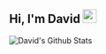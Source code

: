 ## Hi, I'm David <img src="https://raw.githubusercontent.com/daoxve/daoxve/main/gifs/wave.gif" width="25px" height = "25px">

![David's Github Stats](https://metrics.lecoq.io/daoxve)
